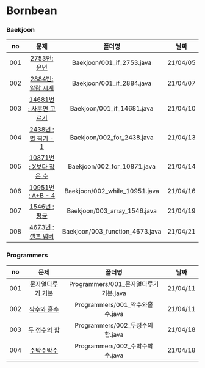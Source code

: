 # Bornbean

### Baekjoon

|no|문제|폴더명|날짜|
|:------:|:--------------------------------------------------------------------------------:|:---------------:|:----------:|
| 001 | [2753번: 윤년](https://www.acmicpc.net/problem/2753)                   | Baekjoon/001_if_2753.java | 21/04/05 |
| 002 | [2884번: 알람 시계](https://www.acmicpc.net/problem/2884)               | Baekjoon/001_if_2884.java | 21/04/07 |
| 003 | [14681번 : 사분면 고르기](https://www.acmicpc.net/problem/14681)        | Baekjoon/001_if_14681.java | 21/04/10 |
| 004 | [2438번 : 별 찍기 - 1](https://www.acmicpc.net/problem/2438)           | Baekjoon/002_for_2438.java | 21/04/13 |
| 005 | [10871번 : X보다 작은 수](https://www.acmicpc.net/problem/10871)           | Baekjoon/002_for_10871.java | 21/04/14 |
| 006 | [10951번 : A+B - 4](https://www.acmicpc.net/problem/10951)           | Baekjoon/002_while_10951.java | 21/04/16 |
| 007 | [1546번 : 평균](https://www.acmicpc.net/problem/1546)           | Baekjoon/003_array_1546.java | 21/04/19 |
| 008 | [4673번 : 셀프 넘버](https://www.acmicpc.net/problem/4673)           | Baekjoon/003_function_4673.java | 21/04/21 |


### Programmers

|no|문제|폴더명|날짜|
|:------:|:--------------------------------------------------------------------------------:|:---------------:|:----------:|
| 001 | [문자열다루기 기본](https://programmers.co.kr/learn/courses/30/lessons/12918)   |  Programmers/001_문자열다루기기본.java   | 21/04/11 |
| 002 | [짝수와 홀수](https://programmers.co.kr/learn/courses/30/lessons/12937)         |  Programmers/001_짝수와홀수.java   | 21/04/11 |
| 003 | [두 정수의 합](https://programmers.co.kr/learn/courses/30/lessons/12912)   |  Programmers/002_두정수의합.java   | 21/04/18 |
| 004 | [수박수박수](https://programmers.co.kr/learn/courses/30/lessons/12922)         |  Programmers/002_수박수박수.java   | 21/04/18 |
